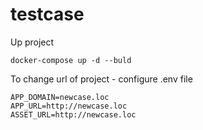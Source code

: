 # testcase

Up project
```
docker-compose up -d --buld
```
To change url of project - configure .env file
```
APP_DOMAIN=newcase.loc
APP_URL=http://newcase.loc
ASSET_URL=http://newcase.loc
```
